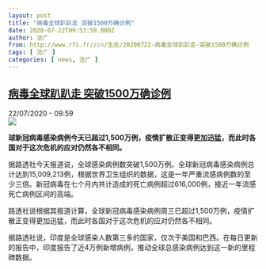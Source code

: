 ```yaml
---
layout: post
title: "病毒全球趴趴走 突破1500万确诊例"
date: 2020-07-22T09:53:59.000Z
author: 法广
from: http://www.rfi.fr//cn/生态/20200722-病毒全球趴趴走-突破1500万确诊例
tags: [ 法广 ]
categories: [ news, 法广 ]
---
```

<!--1595411639000-->
[病毒全球趴趴走 突破1500万确诊例](http://www.rfi.fr//cn/%E7%94%9F%E6%80%81/20200722-%E7%97%85%E6%AF%92%E5%85%A8%E7%90%83%E8%B6%B4%E8%B6%B4%E8%B5%B0-%E7%AA%81%E7%A0%B41500%E4%B8%87%E7%A1%AE%E8%AF%8A%E4%BE%8B)
------

<div>
<div>22/07/2020 - 09:59</div><img src="https://s.rfi.fr/media/display/9f232136-4b59-11ea-b314-005056bfd1d9/w:310/p:16x9/zhb_0.jpg"><p><strong>球新冠病毒感染病例今天已超过1,500万例，疫情扩散正变得更加迅猛，而此时各国对于这次危机的应对仍然各不相同。</strong></p><div class="t-content__body u-clearfix"><div class="m-interstitial"></div><p>据路透社今天报道说，全球感染病例数突破1,500万例。全球新冠病毒感染病例总计达到15,009,213例，根据世界卫生组织的数据，这是一年严重流感病例数的至少三倍。新冠病毒在七个月内共计造成的死亡病例超过616,000例，接近一年流感死亡病例区间的高端。</p><p>路透社说根据其报道计算，全球新冠病毒感染病例周三已超过1,500万例，疫情扩散正变得更加迅猛，而此时各国对于这次危机的应对仍然各不相同。</p><p>据路透社说，印度是全球感染人数第三多的国家，仅次于美国和巴西。在每日更新的报告中，印度报告了近4万例新增病例，推动全球总感染病例达到这一新的里程碑数据。</p><div class="o-self-promo o-self-promo--nl o-self-promo--hidden" data-selfpromo-newsletter></div><div class="o-self-promo o-self-promo--app o-self-promo--hidden" data-selfpromo-app></div></div>
</div>
